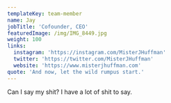 ```yaml
---
templateKey: team-member
name: Jay
jobTitle: 'Cofounder, CEO'
featuredImage: /img/IMG_8449.jpg
weight: 100
links:
  instagram: 'https://instagram.com/MisterJHuffman'
  twitter: 'https://twitter.com/MisterJHuffman'
  website: 'https://www.misterjhuffman.com'
quote: 'And now, let the wild rumpus start.'
---
```

Can I say my shit? I have a lot of shit to say.
